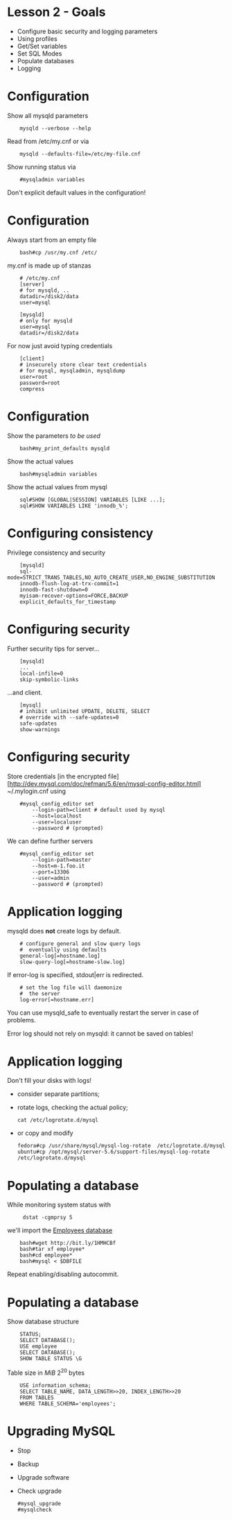 # Lesson 2 - Goals

- Configure basic security and logging parameters
- Using profiles
- Get/Set variables
- Set SQL Modes 
- Populate databases
- Logging

    
    
# Configuration
Show all mysqld parameters
    
        mysqld --verbose --help
    
    
Read from /etc/my.cnf or via

        mysqld --defaults-file=/etc/my-file.cnf
    
Show running status via

        #mysqladmin variables

Don't explicit default values in the configuration!
     
# Configuration
Always start from an empty file

        bash#cp /usr/my.cnf /etc/

my.cnf is made up of stanzas

        # /etc/my.cnf
        [server]
        # for mysqld, ..
        datadir=/disk2/data
        user=mysql

        [mysqld]
        # only for mysqld
        user=mysql
        datadir=/disk2/data


For now just avoid typing credentials

        [client]
        # insecurely store clear text credentials
        # for mysql, mysqladmin, mysqldump
        user=root
        password=root
        compress
        
    
# Configuration
Show the parameters *to be used*

        bash#my_print_defaults mysqld
        
Show the actual values

        bash#mysqladmin variables
        
Show the actual values from mysql
      
        sql#SHOW [GLOBAL|SESSION] VARIABLES [LIKE ...];
        sql#SHOW VARIABLES LIKE 'innodb_%';
        

# Configuring consistency
Privilege consistency and security

        [mysqld]
        sql-mode=STRICT_TRANS_TABLES,NO_AUTO_CREATE_USER,NO_ENGINE_SUBSTITUTION
        innodb-flush-log-at-trx-commit=1
        innodb-fast-shutdown=0
        myisam-recover-options=FORCE,BACKUP
        explicit_defaults_for_timestamp

        
# Configuring security
Further security tips for server...

        [mysqld]
        ...
        local-infile=0
        skip-symbolic-links
   
...and client.
   
        [mysql]
        # inhibit unlimited UPDATE, DELETE, SELECT
        # override with --safe-updates=0
        safe-updates
        show-warnings

# Configuring security
Store credentials [in the encrypted file][http://dev.mysql.com/doc/refman/5.6/en/mysql-config-editor.html] 
~/.mylogin.cnf using

        #mysql_config_editor set 
            --login-path=client # default used by mysql 
            --host=localhost 
            --user=localuser 
            --password # (prompted)

We can define further servers

        #mysql_config_editor set
            --login-path=master
            --host=m-1.foo.it
            --port=13306
            --user=admin
            --password # (prompted)
        
# Application logging
mysqld does **not** create logs by default.
        
        # configure general and slow query logs
        #  eventually using defaults
        general-log[=hostname.log]
        slow-query-log[=hostname-slow.log]

If error-log is specified, stdout|err is redirected.

        # set the log file will daemonize
        #  the server
        log-error[=hostname.err]
        
You can use mysqld_safe to eventually restart the server
in case of problems.

Error log should not rely on mysqld: it cannot be saved on tables!


# Application logging
Don't fill your disks with logs!

  - consider separate partitions;
  - rotate logs, checking the actual policy;
  
        cat /etc/logrotate.d/mysql

  - or copy and modify

        fedora#cp /usr/share/mysql/mysql-log-rotate  /etc/logrotate.d/mysql
        ubuntu#cp /opt/mysql/server-5.6/support-files/mysql-log-rotate /etc/logrotate.d/mysql

      
# Populating a database
While monitoring system status with
 
         dstat -cgmprsy 5
    
we'll import the [Employees database](http://bit.ly/1HMHCBf)

        bash#wget http://bit.ly/1HMHCBf    
        bash#tar xf employee*
        bash#cd employee*
        bash#mysql < $DBFILE
        
Repeat enabling/disabling autocommit.


# Populating a database
Show database structure 

        STATUS;
        SELECT DATABASE();
        USE employee
        SELECT DATABASE();
        SHOW TABLE STATUS \G
        
Table size in $MiB$ $2^{20}$ bytes

        USE information_schema;
        SELECT TABLE_NAME, DATA_LENGTH>>20, INDEX_LENGTH>>20 
        FROM TABLES
        WHERE TABLE_SCHEMA='employees';
        

        
# Upgrading MySQL

  - Stop
  - Backup
  - Upgrade software
  - Check upgrade
    
        #mysql_upgrade
        #mysqlcheck

     
     
        
